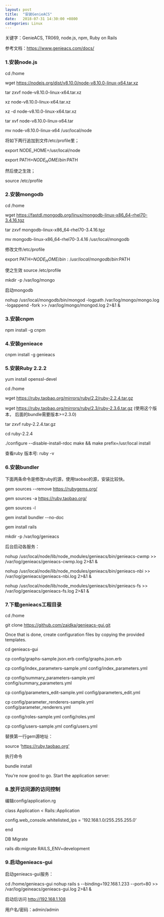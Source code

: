 ```yaml
---
layout: post
title:  "安装GenieACS"
date:   2018-07-31 14:30:00 +0800
categories: Linux
---
```

关键字：GenieACS, TR069, node.js, npm, Ruby on Rails

参考文档：https://www.genieacs.com/docs/

### 1.安装node.js
cd /home

wget https://nodejs.org/dist/v8.10.0/node-v8.10.0-linux-x64.tar.xz

tar zxvf node-v8.10.0-linux-x64.tar.xz 

xz node-v8.10.0-linux-x64.tar.xz 

xz -d node-v8.10.0-linux-x64.tar.xz 

tar xvf node-v8.10.0-linux-x64.tar 

mv node-v8.10.0-linux-x64 /usr/local/node

将如下两行追加到文件/etc/profile里；

export NODE_HOME=/usr/local/node

export PATH=$NODE_HOME/bin:$PATH

然后使之生效；

source /etc/profile

### 2.安装mongodb
cd /home

wget https://fastdl.mongodb.org/linux/mongodb-linux-x86_64-rhel70-3.4.16.tgz

tar zxvf mongodb-linux-x86_64-rhel70-3.4.16.tgz 

mv mongodb-linux-x86_64-rhel70-3.4.16 /usr/local/mongodb

修改文件/etc/profile

export PATH=$NODE_HOME/bin:/usr/local/mongodb/bin:$PATH

使之生效 source /etc/profile

mkdir -p /var/log/mongo

启动mongodb

nohup /usr/local/mongodb/bin/mongod -logpath /var/log/mongo/mongo.log -logappend -fork >> /var/log/mongo/mongod.log 2>&1 &

### 3.安装cnpm
npm install -g cnpm
### 4.安装genieace
cnpm install -g genieacs

### 5.安装Ruby 2.2.2
yum install openssl-devel

cd /home

wget https://ruby.taobao.org/mirrors/ruby/2.2/ruby-2.2.4.tar.gz

wget https://ruby.taobao.org/mirrors/ruby/2.3/ruby-2.3.6.tar.gz (使用这个版本，
后面的bundle需要版本>=2.3.0)

tar zxvf ruby-2.2.4.tar.gz

cd ruby-2.2.4

./configure --disable-install-rdoc
make && make prefix=/usr/local install

查看ruby 版本号: ruby -v

### 6.安装bundler 
下面两条命令是修改ruby的源，使用taobao的源，安装比较快。

gem sources --remove https://rubygems.org/

gem sources -a https://ruby.taobao.org/

gem sources -l

gem install bundler --no-doc

gem install rails

mkdir -p /var/log/genieacs

后台启动各服务：

nohup /usr/local/node/lib/node_modules/genieacs/bin/genieacs-cwmp >> /var/log/genieacs/genieacs-cwmp.log 2>&1 &

nohup /usr/local/node/lib/node_modules/genieacs/bin/genieacs-nbi >> /var/log/genieacs/genieacs-nbi.log 2>&1 &

nohup /usr/local/node/lib/node_modules/genieacs/bin/genieacs-fs >> /var/log/genieacs/genieacs-fs.log 2>&1 &

### 7.下载genieacs工程目录
cd /home

git clone https://github.com/zaidka/genieacs-gui.git

Once that is done, create configuration files by copying the provided templates.

cd genieacs-gui

cp config/graphs-sample.json.erb config/graphs.json.erb

cp config/index_parameters-sample.yml config/index_parameters.yml

cp config/summary_parameters-sample.yml config/summary_parameters.yml

cp config/parameters_edit-sample.yml config/parameters_edit.yml

cp config/parameter_renderers-sample.yml config/parameter_renderers.yml

cp config/roles-sample.yml config/roles.yml

cp config/users-sample.yml config/users.yml

替换第一行gem源地址：

source ‘https://ruby.taobao.org’

执行命令

bundle install 

You’re now good to go. Start the application server:

### 8.放开访问源的访问控制
编辑config/application.rg

class Application < Rails::Application

  config.web_console.whitelisted_ips = '192.168.1.0/255.255.255.0’

end

DB Migrate

rails db:migrate RAILS_ENV=development

### 9.启动genieacs-gui
启动genieacs-gui服务：

cd /home/genieacs-gui
nohup rails s --binding=192.168.1.233 --port=80 >> /var/log/geineacs/genieacs-gui.log 2>&1 &

启动后访问 http://192.168.1.108

用户名/密码：admin/admin

